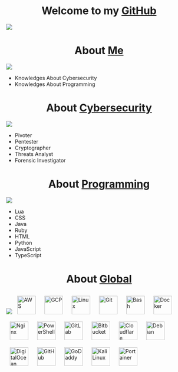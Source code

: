<h1 align="center">Welcome to my <a href="https://github.com/ofuscada/">GitHub</a></h1>
<img src="https://media.discordapp.net/attachments/1156671242879914065/1212749939978018876/nightascii.gif?ex=65f2f865&is=65e08365&hm=7fb3bc70248cb75b91e220bbfdf23c506b83973bc69c0bd8c4d593d75891e0cd&=">


<h1 align="center">About <a href="https://github.com/ofuscada/">Me</a></h1>
</div>

<img src="https://media.discordapp.net/attachments/1122114114488111124/1212753201393041428/Black_Sparks.gif?ex=65f2fb6f&is=65e0866f&hm=a531f4b6981dfb9638db795893399ad14fa927319fd58b6c13941a59e269f734&=">

- Knowledges About Cybersecurity      
- Knowledges About Programming     
</div>
</div>
</div>

<h1 align="center">About <a href="https://www.kali.org/">Cybersecurity</a></h1>
</div>
<img src="https://media.discordapp.net/attachments/1156671242879914065/1212748981747322890/black_bolt.gif?ex=65f2f781&is=65e08281&hm=a038283f4f44819485b34deaf38157d75bdbf11e9ea2d353e34bbbb23547a3b9&=">

- Pivoter     
- Pentester     
- Cryptographer    
- Threats Analyst     
- Forensic Investigator     

<h1 align="center">About <a href="https://code.visualstudio.com/">Programming</a></h1>
</div>
<img src="https://media.discordapp.net/attachments/1156671242879914065/1212175823021412352/black_bats.gif?ex=65f0e1b5&is=65de6cb5&hm=12965bfed40d6eb682532e66ee7524c165dfce4610a86e644e4e98111129b298&=">

- Lua     
- CSS     
- Java     
- Ruby     
- HTML     
- Python     
- JavaScript     
- TypeScript    
</div>
</div>




<h1 align="center">About <a href="https://github.com/ofuscada/">Global</a></h1>
<img src="https://media.discordapp.net/attachments/1156671242879914065/1212176057164238888/b_planeta.gif?ex=65f0e1ed&is=65de6ced&hm=527ce5a561c0c318810f3967789cd4d796ddabf0f9596ac2ac54430c4368c4e8&=">

</div>
<a href="https://aws.amazon.com/" target="_blank"><img style="margin: 10px" src="https://profilinator.rishav.dev/skills-assets/amazonwebservices-original-wordmark.svg" alt="AWS" height="50" /></a>  
<a href="https://cloud.google.com/" target="_blank"><img style="margin: 10px" src="https://profilinator.rishav.dev/skills-assets/google_cloud-icon.svg" alt="GCP" height="50" /></a>  
<a href="https://www.linux.org/" target="_blank"><img style="margin: 10px" src="https://profilinator.rishav.dev/skills-assets/linux-original.svg" alt="Linux" height="50" /></a>  
<a href="https://github.com/" target="_blank"><img style="margin: 10px" src="https://profilinator.rishav.dev/skills-assets/git-scm-icon.svg" alt="Git" height="50" /></a>  
<a href="https://www.gnu.org/software/bash/" target="_blank"><img style="margin: 10px" src="https://profilinator.rishav.dev/skills-assets/gnu_bash-icon.svg" alt="Bash" height="50" /></a>  
<a href="https://www.docker.com/" target="_blank"><img style="margin: 10px" src="https://profilinator.rishav.dev/skills-assets/docker-original-wordmark.svg" alt="Docker" height="50" /></a>  
<a href="https://www.nginx.com/" target="_blank"><img style="margin: 10px" src="https://profilinator.rishav.dev/skills-assets/nginx-original.svg" alt="Nginx" height="50" /></a>  
<a href="https://docs.microsoft.com/en-us/powershell/" target="_blank"><img style="margin: 10px" src="https://profilinator.rishav.dev/skills-assets/powershell.png" alt="PowerShell" height="50" /></a>  
<a href="https://about.gitlab.com/" target="_blank"><img style="margin: 10px" src="https://profilinator.rishav.dev/skills-assets/gitlab.svg" alt="GitLab" height="50" /></a>  
<a href="https://www.Bitbucket.com/" target="_blank"><img style="margin: 10px" src="https://cdn.simpleicons.org/Bitbucket/#0052CC" alt="Bitbucket" height="50" /></a>
<a href="https://www.Cloudflare.com/" target="_blank"><img style="margin: 10px" src="https://cdn.simpleicons.org/Cloudflare/#F38020" alt="Cloudflare" height="50" /></a>
<a href="https://www.Debian.com/" target="_blank"><img style="margin: 10px" src="https://cdn.simpleicons.org/Debian/#A81D33" alt="Debian" height="50" /></a>
<a href="https://www.DigitalOcean.com/" target="_blank"><img style="margin: 10px" src="https://cdn.simpleicons.org/DigitalOcean/#0080FF" alt="DigitalOcean" height="50" /></a>
<a href="https://www.GitHub.com/" target="_blank"><img style="margin: 10px" src="https://cdn.simpleicons.org/GitHub/#181717" alt="GitHub" height="50" /></a>
<a href="https://www.GoDaddy.com/" target="_blank"><img style="margin: 10px" src="https://cdn.simpleicons.org/GoDaddy/#1BDBDB" alt="GoDaddy" height="50" /></a>
<a href="https://www.kali.org/" target="_blank"><img style="margin: 10px" src="https://cdn.simpleicons.org/kalilinux/#557C94" alt="Kali Linux" height="50" /></a>
<a href="https://www.Portainer.io/" target="_blank"><img style="margin: 10px" src="https://cdn.simpleicons.org/Portainer/#13BEF9" alt="Portainer" height="50" /></a>


